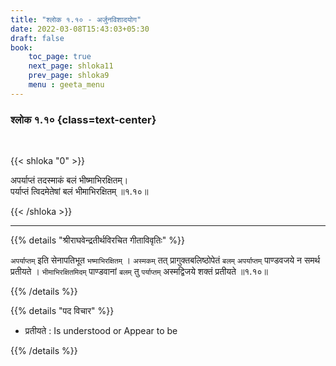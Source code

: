 ```yaml
---
title: "श्लोक १.१० - अर्जुनविशादयोग"
date: 2022-03-08T15:43:03+05:30
draft: false
book:
    toc_page: true
    next_page: shloka11
    prev_page: shloka9
    menu : geeta_menu
---
```




### श्लोक १.१० {class=text-center}

<br/>

{{< shloka  "0"  >}}

अपर्याप्तं तदस्माकं बलं भीष्माभिरक्षितम्।  
पर्याप्तं त्विदमेतेषां बलं भीमाभिरक्षितम्  ॥१.१०॥

{{< /shloka >}}


---

{{% details "श्रीराघवेन्द्रतीर्थविरचित गीताविवृतिः" %}}

`अपर्याप्तम्` इति सेनापतिभूत `भष्माभिरक्षितम्` । 
`अस्मकम्` तत् प्रागुक्तबलिष्ठोपेतं `बलम्` `अपर्याप्तम्` पाण्डवजये न समर्थ प्रतीयते ।
`भीमाभिरक्षितमिदम्` पाण्डवानां `बलम्` तु `पर्याप्तम्` अस्मद्विजये शक्तं प्रतीयते ॥१.१०॥  

{{% /details %}}

{{% details "पद विचार" %}}
 - प्रतीयते : Is understood or Appear to be


{{% /details %}}